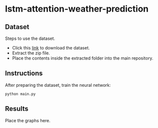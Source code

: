 # lstm-attention-weather-prediction

## Dataset
Steps to use the dataset.
- Click this [link](https://storage.googleapis.com/tensorflow/tf-keras-datasets/jena_climate_2009_2016.csv.zip) to download the dataset.
- Extract the zip file. 
- Place the contents inside the extracted folder into the main repository. 

## Instructions
After preparing the dataset, train the neural network:
```
python main.py
```

## Results
Place the graphs here. 
